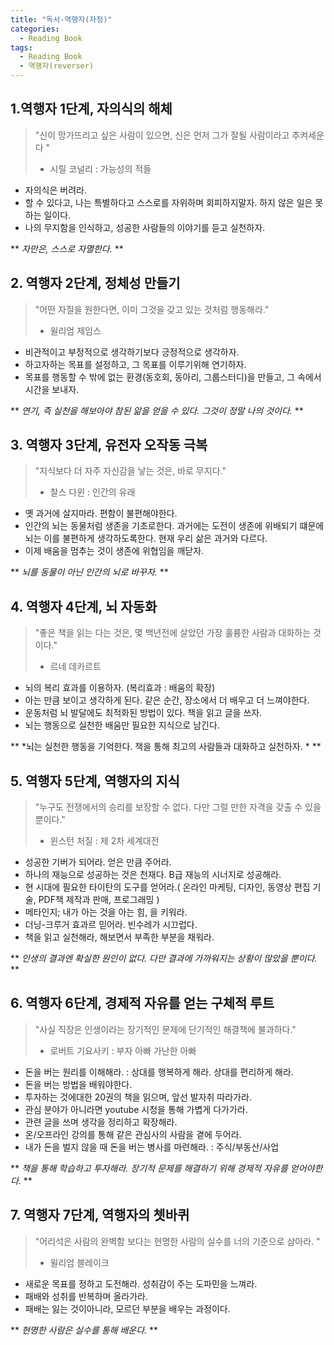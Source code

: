 ```yaml
---
title: "독서-역행자(자청)"
categories:
  - Reading Book
tags:
  - Reading Book
  - 역행자(reverser)
---
```


## 1.역행자 1단계, 자의식의 해체
> "신이 망가뜨리고 싶은 사람이 있으면, 신은 먼저 그가 잘될 사람이라고 추켜세운다 " 
>- 시릴 코널리 : 가능성의 적들

- 자의식은 버려라.
- 할 수 있다고, 나는 특별하다고 스스로를 자위하며 회피하지말자. 하지 않은 일은 못하는 일이다. 
- 나의 무지함을 인식하고, 성공한 사람들의 이야기를 듣고 실천하자. 

** *자만은, 스스로 자멸한다.* **



## 2. 역행자 2단계, 정체성 만들기
> "어떤 자질을 원한다면, 이미 그것을 갖고 있는 것처럼 행동해라."
>- 윌리엄 제임스

- 비관적이고 부정적으로 생각하기보다 긍정적으로 생각하자.
- 하고자하는 목표를 설정하고, 그 목표를 이루기위해 연기하자.
- 목표를 행동할 수 밖에 없는 환경(동호회, 동아리, 그룹스터디)을 만들고, 그 속에서 시간을 보내자.

** *연기, 즉 실천을 해보아야 참된 앎을 얻을 수 있다. 그것이 정말 나의 것이다.* **



## 3. 역행자 3단계, 유전자 오작동 극복
> "지식보다 더 자주 자신감을 낳는 것은, 바로 무지다."
>- 찰스 다윈 : 인간의 유래

- 옛 과거에 살지마라. 편함이 불편해야한다.
- 인간의 뇌는 동물처럼 생존을 기초로한다. 과거에는 도전이 생존에 위배되기 떄문에 뇌는 이를 불편하게 생각하도록한다. 현재 우리 삶은 과거와 다르다. 
- 이제 배움을 멈추는 것이 생존에 위협임을 깨닫자. 

** *뇌를 동물이 아닌 인간의 뇌로 바꾸자.* **



## 4. 역행자 4단계, 뇌 자동화
> "좋은 책을 읽는 다는 것은, 몇 백년전에 살았던 가장 훌륭한 사람과 대화하는 것이다."
>- 르네 데카르트

- 뇌의 복리 효과를 이용하자. (복리효과 : 배움의 확장)
- 아는 만큼 보이고 생각하게 된다. 같은 순간, 장소에서 더 배우고 더 느껴야한다.
- 운동처럼 뇌 발달에도 최적화된 방법이 있다. 책을 읽고 글을 쓰자.
- 뇌는 행동으로 실천한 배움만 필요한 지식으로 남긴다. 

** *뇌는 실천한 행동을 기억한다. 책을 통해 최고의 사람들과 대화하고 실천하자. * **



## 5. 역행자 5단계, 역행자의 지식
> "누구도 전쟁에서의 승리를 보장할 수 없다.
> 다만 그럴 만한 자격을 갖출 수 있을 뿐이다."
>- 윈스턴 처질 : 제 2차 세계대전

- 성공한 기버가 되어라. 얻은 만큼 주어라.
- 하나의 재능으로 성공하는 것은 천재다. B급 재능의 시너지로 성공해라. 
- 현 시대에 필요한 타이탄의 도구를 얻어라.( 온라인 마케팅, 디자인, 동영상 편집 기술, PDF책 제작과 판매, 프로그래밍 )
- 메타인지; 내가 아는 것을 아는 힘, 을 키워라.
- 더닝-크루거 효과르 믿어라. 빈수레가 시끄럽다.
- 책을 읽고 실천해라, 해보면서 부족한 부분을 채워라.

** *인생의 결과엔 확실한 원인이 없다. 다만 결과에 가까워지는 상황이 많았을 뿐이다.* **


## 6. 역행자 6단계, 경제적 자유를 얻는 구체적 루트
> "사실 직장은 인생이라는 장기적인 문제에
> 단기적인 해결책에 불과하다."
>- 로버트 기요사키 : 부자 아빠 가난한 아빠

- 돈을 버는 원리를 이해해라. : 상대를 행복하게 해라. 상대를 편리하게 해라.
- 돈을 버는 방법을 배워야한다. 
- 투자하는 것에대한 20권의 책을 읽으며, 앞선 발자취 따라가라.
- 관심 분야가 아니라면 youtube 시청을 통해 가볍게 다가가라.
- 관련 글을 쓰며 생각을 정리하고 확장해라.
- 온/오프라인 강의를 통해 같은 관심사의 사람을 곁에 두어라.
- 내가 돈을 벌지 않을 때 돈을 버는 병사를 마련해라. : 주식/부동산/사업

** *책을 통해 학습하고 투자해라. 장기적 문제를 해결하기 위해 경제적 자유를 얻어야한다.* **


## 7. 역행자 7단계, 역행자의 쳇바퀴
> "어리석은 사람의 완벽함 보다는
> 현명한 사람의 실수를 너의 기준으로 삼아라. "
>- 윌리엄 블레이크

- 새로운 목표를 정하고 도전해라. 성취감이 주는 도파민을 느껴라.
- 패배와 성취를 반복하며 올라가라.
- 패배는 잃는 것이아니라, 모르던 부분을 배우는 과정이다. 

** *현명한 사람은 실수를 통해 배운다.* **